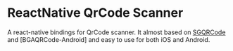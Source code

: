 ReactNative QrCode Scanner
==========================

A react-native bindings for QrCode scanner. It almost based on 
[SGQRCode](https://github.com/kingsic/SGQRCode) and [BGAQRCode-Android]
and easy to use for both iOS and Android.


